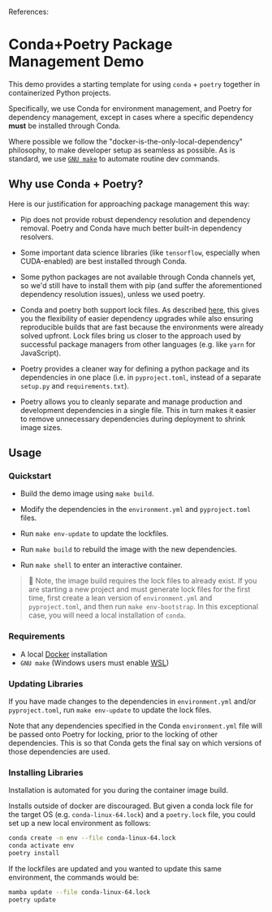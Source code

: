 References:

# Conda+Poetry Package Management Demo

This demo provides a starting template for using `conda` + `poetry` together in containerized Python projects. 

Specifically, we use Conda for environment management, and Poetry for dependency management, except in cases where a specific dependency **must** be installed through Conda. 

Where possible we follow the "docker-is-the-only-local-dependency" philosophy, to make developer setup as seamless as possible. As is standard, we use [`GNU make`](https://www.gnu.org/software/make/manual/make.html) to automate routine dev commands. 


## Why use Conda + Poetry?

Here is our justification for approaching package management this way:

- Pip does not provide robust dependency resolution and dependency removal. Poetry and Conda have much better built-in dependency resolvers. 

- Some important data science libraries (like `tensorflow`, especially when CUDA-enabled) are best installed through Conda. 

- Some python packages are not available through Conda channels yet, so we'd still have to install them with pip (and suffer the aforementioned dependency resolution issues), unless we used poetry. 

- Conda and poetry both support lock files. As described [here](https://pythonspeed.com/articles/conda-dependency-management/), this gives you the flexibility of easier dependency upgrades while also ensuring reproducible builds that are fast because the environments were already solved upfront. Lock files bring us closer to the approach used by successful package managers from other languages (e.g. like `yarn` for JavaScript). 

- Poetry provides a cleaner way for defining a python package and its dependencies in one place (i.e. in `pyproject.toml`, instead of a separate `setup.py` and `requirements.txt`). 

- Poetry allows you to cleanly separate and manage production and development dependencies in a single file. This in turn makes it easier to remove unnecessary dependencies during deployment to shrink image sizes. 

## Usage

### Quickstart 

- Build the demo image using `make build`. 

- Modify the dependencies in the `environment.yml` and `pyproject.toml` files. 

- Run `make env-update` to update the lockfiles. 

- Run `make build` to rebuild the image with the new dependencies. 

- Run `make shell` to enter an interactive container. 

> 📝  Note, the image build requires the lock files to already exist. If you are starting a new project and must generate lock files for the first time, first create a lean version of `environment.yml` and `pyproject.toml`, and then run `make env-bootstrap`. In this exceptional case, you will need a local installation of `conda`. 

### Requirements

* A local [Docker](https://docs.docker.com/get-docker/) installation
* `GNU make` (Windows users must enable [WSL](https://learn.microsoft.com/en-us/windows/wsl/about))

### Updating Libraries

If you have made changes to the dependencies in `environment.yml` and/or `pyproject.toml`, run `make env-update` to update the lock files. 

Note that any dependencies specified in the Conda `environment.yml` file will be passed onto Poetry for locking, prior to the locking of other dependencies. This is so that Conda gets the final say on which versions of those dependencies are used.


### Installing Libraries

Installation is automated for you during the container image build. 

Installs outside of docker are discouraged. But given a conda lock file for the target OS (e.g. `conda-linux-64.lock`) and a `poetry.lock` file, you could set up a new local environment as follows:

```bash
conda create -n env --file conda-linux-64.lock
conda activate env
poetry install
```

If the lockfiles are updated and you wanted to update this same environment, the commands would be:

```bash
mamba update --file conda-linux-64.lock
poetry update
```

